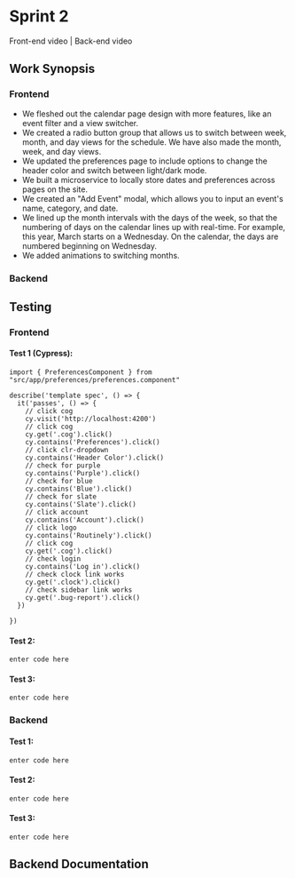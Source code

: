 # Sprint 2

Front-end video | Back-end video


## Work Synopsis
### Frontend
 - We fleshed out the calendar page design with more features, like an event filter and a view switcher.
 - We created a radio button group that allows us to switch between week, month, and day views for the schedule. We have also made the month, week, and day views.
 - We updated the preferences page to include options to change the header color and switch between light/dark mode.
 - We built a microservice to locally store dates and preferences across pages on the site.
 - We created an "Add Event" modal, which allows you to input an event's name, category, and date.
 - We lined up the month intervals with the days of the week, so that the numbering of days on the calendar lines up with real-time. For example, this year, March starts on a Wednesday. On the calendar, the days are numbered beginning on Wednesday.
 - We added animations to switching months.

### Backend

## Testing
### Frontend
#### Test 1 (Cypress):
```
import { PreferencesComponent } from "src/app/preferences/preferences.component"

describe('template spec', () => {
  it('passes', () => {
    // click cog
    cy.visit('http://localhost:4200')
    // click cog
    cy.get('.cog').click()
    cy.contains('Preferences').click()
    // click clr-dropdown
    cy.contains('Header Color').click()
    // check for purple
    cy.contains('Purple').click()
    // check for blue
    cy.contains('Blue').click()
    // check for slate
    cy.contains('Slate').click()
    // click account
    cy.contains('Account').click()
    // click logo
    cy.contains('Routinely').click()
    // click cog
    cy.get('.cog').click()
    // check login
    cy.contains('Log in').click()
    // check clock link works
    cy.get('.clock').click()
    // check sidebar link works
    cy.get('.bug-report').click()
  })
  
})
```

#### Test 2:
```
enter code here
```

#### Test 3:
```
enter code here
```
### Backend
#### Test 1:
```
enter code here
```

#### Test 2:
```
enter code here
```

#### Test 3:
```
enter code here
```

## Backend Documentation
